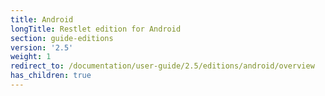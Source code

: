 ```yaml
---
title: Android
longTitle: Restlet edition for Android
section: guide-editions
version: '2.5'
weight: 1
redirect_to: /documentation/user-guide/2.5/editions/android/overview
has_children: true
---
```

